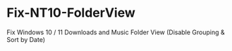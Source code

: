 # Fix-NT10-FolderView
Fix Windows 10 / 11 Downloads and Music Folder View (Disable Grouping &amp; Sort by Date)
